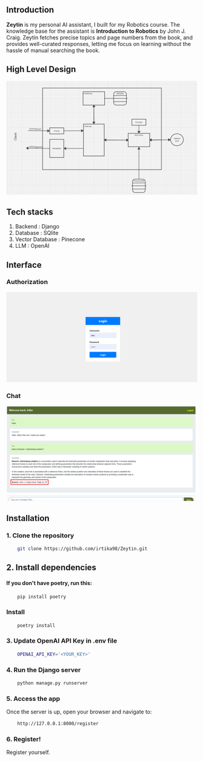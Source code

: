 ## Introduction
**Zeytin** is my personal AI assistant, I built for my Robotics course. The knowledge base for the assistant is **Introduction to Robotics** by John J. Craig. Zeytin fetches precise topics and page numbers from the book, and provides well-curated responses, letting me focus on learning without the hassle of manual searching the book. 
## High Level Design

![architecture ](https://github.com/irtika98/Zeytin/blob/512aebd66d3e0c5eccd1ac205eba6409e310b8af/HLD.png)

## Tech stacks

1. Backend : Django
2. Database : SQlite
3. Vector Database : Pinecone
4. LLM : OpenAI

## Interface
### Authorization
![Interface](https://github.com/irtika98/Zeytin/blob/49eb208eb8c4e78f2d786e5fa7b1a62bfc57a0e2/login.png)
### Chat
![Interface](https://github.com/irtika98/Zeytin/blob/3eeb00d117ca7ffbdba3b66bcd9652f801b3cb8d/chat_demo.png)


## Installation

### 1. Clone the repository

```bash
    git clone https://github.com/irtika98/Zeytin.git

```

## 2. Install dependencies

#### If you don't have poetry, run this:
```bash
    pip install poetry
```

### Install 
```bash
    poetry install
```

### 3. Update OpenAI API Key in .env file
```bash
    OPENAI_API_KEY='<YOUR_KEY>'
```

### 4. Run the Django server
```bash
    python manage.py runserver
```

### 5. Access the app
Once the server is up, open your browser and navigate to:
```bash
    http://127.0.0.1:8000/register
```

### 6. Register!
Register yourself.




